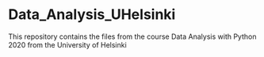 # Data_Analysis_UHelsinki

This repository contains the files from the course Data Analysis with Python 2020 from the 
University of Helsinki
